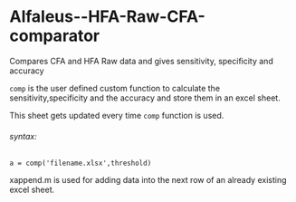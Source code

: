 # Alfaleus--HFA-Raw-CFA-comparator
Compares CFA and HFA Raw data and gives sensitivity, specificity and accuracy

`comp` is the user defined custom function to calculate the sensitivity,specificity and the accuracy and store them in an excel sheet. 

This sheet gets updated every time `comp` function is used.

###### syntax: 
```
a = comp('filename.xlsx',threshold)
```
xappend.m is used for adding data into the next row of an already existing excel sheet.

